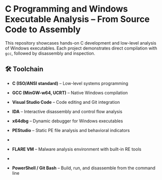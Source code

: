 # C Programming and Windows Executable Analysis – From Source Code to Assembly

This repository showcases hands-on C development and low-level analysis of Windows executables. Each project demonstrates direct compilation with `gcc`, followed by disassembly and inspection.

## 🛠 Toolchain
- **C (ISO/ANSI standard)** – Low-level systems programming
- **GCC (MinGW-w64, UCRT)** – Native Windows compilation
  
- **Visual Studio Code** – Code editing and Git integration

- **IDA** – Interactive disassembly and control flow analysis
- **x64dbg** – Dynamic debugger for Windows executables
- **PEStudio** – Static PE file analysis and behavioral indicators
- 
- **FLARE VM** – Malware analysis environment with built-in RE tools
- 
- **PowerShell / Git Bash** – Build, run, and disassemble from the command line
